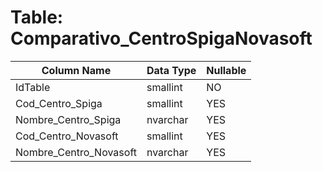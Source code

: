 # Table: Comparativo_CentroSpigaNovasoft

| Column Name | Data Type | Nullable |
|-------------|-----------|----------|
| IdTable | smallint | NO |
| Cod_Centro_Spiga | smallint | YES |
| Nombre_Centro_Spiga | nvarchar | YES |
| Cod_Centro_Novasoft | smallint | YES |
| Nombre_Centro_Novasoft | nvarchar | YES |
